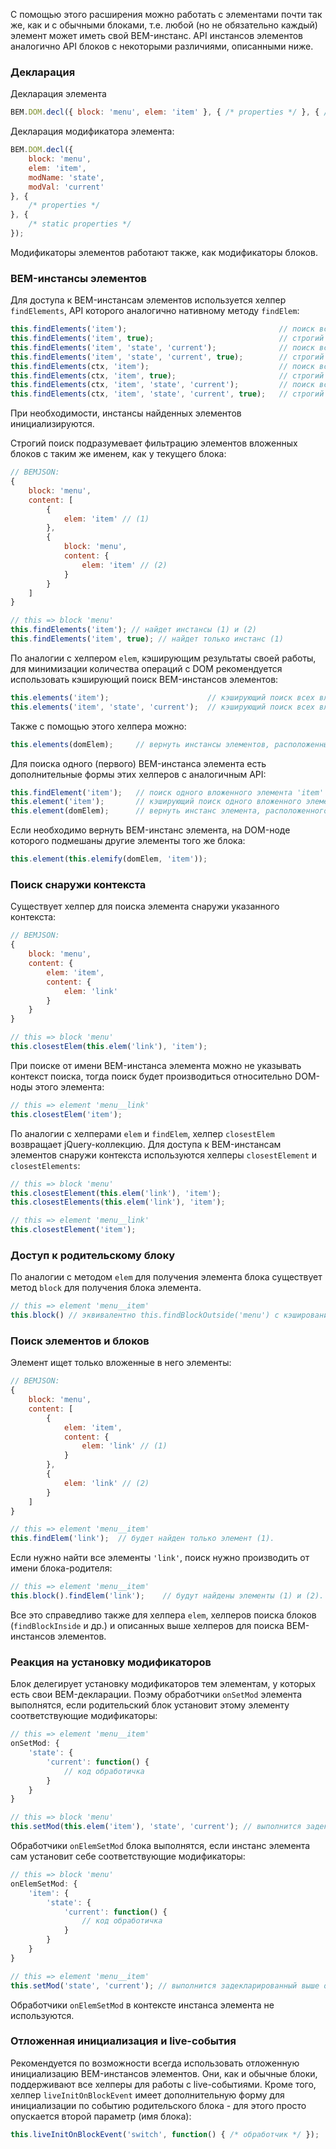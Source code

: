 С помощью этого расширения можно работать с элементами почти так же, как и с обычными блоками, т.е. любой (но не обязательно каждый) элемент может иметь свой BEM-инстанс. API инстансов элементов аналогично API блоков с некоторыми различиями, описанными ниже.

### Декларация

Декларация элемента

```javascript
BEM.DOM.decl({ block: 'menu', elem: 'item' }, { /* properties */ }, { /* static properties */ });
```

Декларация модификатора элемента:

```javascript
BEM.DOM.decl({
    block: 'menu',
    elem: 'item',
    modName: 'state',
    modVal: 'current'
}, {
    /* properties */
}, {
    /* static properties */
});
```

Модификаторы элементов работают также, как модификаторы блоков.

### BEM-инстансы элементов

Для доступа к BEM-инстансам элементов используется хелпер ```findElements```, API которого аналогично нативному методу ```findElem```:

```javascript
this.findElements('item');                                  // поиск всех вложенных элементов 'item'
this.findElements('item', true);                            // строгий поиск всех вложенных элементов 'item'
this.findElements('item', 'state', 'current');              // поиск всех вложенных модификаторов элементов 'item'
this.findElements('item', 'state', 'current', true);        // строгий поиск всех вложенных модификаторов элементов 'item'
this.findElements(ctx, 'item');                             // поиск всех элементов 'item' внутри указанного контекста
this.findElements(ctx, 'item', true);                       // строгий поиск всех элементов 'item' внутри указанного контекста
this.findElements(ctx, 'item', 'state', 'current');         // поиск всех модификаторов элементов 'item' внутри указанного контекста
this.findElements(ctx, 'item', 'state', 'current', true);   // строгий поиск всех модификаторов элементов 'item' внутри указанного контекста
```

При необходимости, инстансы найденных элементов инициализируются.

Строгий поиск подразумевает фильтрацию элементов вложенных блоков с таким же именем, как у текущего блока:

```javascript
// BEMJSON:
{
    block: 'menu',
    content: [
        {
            elem: 'item' // (1)
        },
        {
            block: 'menu',
            content: {
                elem: 'item' // (2)
            }
        }
    ]
}
```
```javascript
// this => block 'menu'
this.findElements('item'); // найдет инстансы (1) и (2)
this.findElements('item', true); // найдет только инстанс (1)
```

По аналогии с хелпером ```elem```, кэширующим результаты своей работы, для минимизации количества операций с DOM рекомендуется использовать кэширующий поиск BEM-инстансов элементов:

```javascript
this.elements('item');                      // кэширующий поиск всех вложенных элементов 'item'
this.elements('item', 'state', 'current');  // кэширующий поиск всех вложенных модификаторов элемента 'item'
```

Также с помощью этого хелпера можно:

```javascript
this.elements(domElem);     // вернуть инстансы элементов, расположенных на DOM-нодах указанной jQuery-коллекции
```

Для поиска одного (первого) BEM-инстанса элемента есть дополнительные формы этих хелперов с аналогичным API:

```javascript
this.findElement('item');   // поиск одного вложенного элемента 'item'
this.element('item');       // кэширующий поиск одного вложенного элемента 'item'
this.element(domElem);      // вернуть инстанс элемента, расположенного на первой DOM-ноде указанной jQuery-коллекции
```

Если необходимо вернуть BEM-инстанс элемента, на DOM-ноде которого подмешаны другие элементы того же блока:

```javascript
this.element(this.elemify(domElem, 'item'));
```

### Поиск снаружи контекста

Существует хелпер для поиска элемента снаружи указанного контекста:

```javascript
// BEMJSON:
{
    block: 'menu',
    content: {
        elem: 'item',
        content: {
            elem: 'link'
        }
    }
}
```
```javascript
// this => block 'menu'
this.closestElem(this.elem('link'), 'item');
```

При поиске от имени BEM-инстанса элемента можно не указывать контекст поиска, тогда поиск будет производиться относительно DOM-ноды этого элемента:

```javascript
// this => element 'menu__link'
this.closestElem('item');
```

По аналогии с хелперами ```elem``` и ```findElem```, хелпер ```closestElem``` возвращает jQuery-коллекцию. Для доступа к BEM-инстансам элементов снаружи контекста используются хелперы ```closestElement``` и ```closestElements```:

```javascript
// this => block 'menu'
this.closestElement(this.elem('link'), 'item');
this.closestElements(this.elem('link'), 'item');
```
```javascript
// this => element 'menu__link'
this.closestElement('item');
```

### Доступ к родительскому блоку

По аналогии с методом `elem` для получения элемента блока существует метод `block` для получения блока элемента.

```javascript
// this => element 'menu__item'
this.block() // эквивалентно this.findBlockOutside('menu') с кэшированием результата поиска
```

### Поиск элементов и блоков

Элемент ищет только вложенные в него элементы:

```javascript
// BEMJSON:
{
    block: 'menu',
    content: [
        {
            elem: 'item',
            content: {
                elem: 'link' // (1)
            }
        },
        {
            elem: 'link' // (2)
        }
    ]
}
```

```javascript
// this => element 'menu__item'
this.findElem('link');  // будет найден только элемент (1).
```

Если нужно найти все элементы ```'link'```, поиск нужно производить от имени блока-родителя:

```javascript
// this => element 'menu__item'
this.block().findElem('link');    // будут найдены элементы (1) и (2).
```

Все это справедливо также для хелпера ```elem```, хелперов поиска блоков (```findBlockInside``` и др.) и описанных выше хелперов для поиска BEM-инстансов элементов.

### Реакция на установку модификаторов

Блок делегирует установку модификаторов тем элементам, у которых есть свои BEM-декларации.
Поэму обработчики ```onSetMod``` элемента выполнятся, если родительский блок установит этому элементу соответствующие модификаторы:

```javascript
// this => element 'menu__item'
onSetMod: {
    'state': {
        'current': function() {
            // код обработичка
        }
    }
}
```
```javascript
// this => block 'menu'
this.setMod(this.elem('item'), 'state', 'current'); // выполнится задекларированный выше обработчик
```

Обработчики ```onElemSetMod``` блока выполнятся, если инстанс элемента сам установит себе соответствующие модификаторы:

```javascript
// this => block 'menu'
onElemSetMod: {
    'item': {
        'state': {
            'current': function() {
                // код обработичка
            }
        }
    }
}
```
```javascript
// this => element 'menu__item'
this.setMod('state', 'current'); // выполнится задекларированный выше обработчик
```

Обработчики ```onElemSetMod``` в контексте инстанса элемента не используются.

### Отложенная инициализация и live-события

Рекомендуется по возможности всегда использовать отложенную инициализацию BEM-инстансов элементов. Они, как и обычные блоки, поддерживают все хелперы для работы с live-событиями. Кроме того, хелпер ```liveInitOnBlockEvent``` имеет дополнительную форму для инициализации по событию родительского блока - для этого просто опускается второй параметр (имя блока):

```javascript
this.liveInitOnBlockEvent('switch', function() { /* обработчик */ });
```